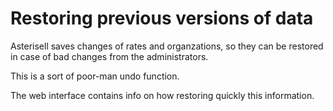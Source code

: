 # Restoring previous versions of data

Asterisell saves changes of rates and organzations, so they can be restored in case of bad changes from the administrators.

This is a sort of poor-man undo function.

The web interface contains info on how restoring quickly this information.

